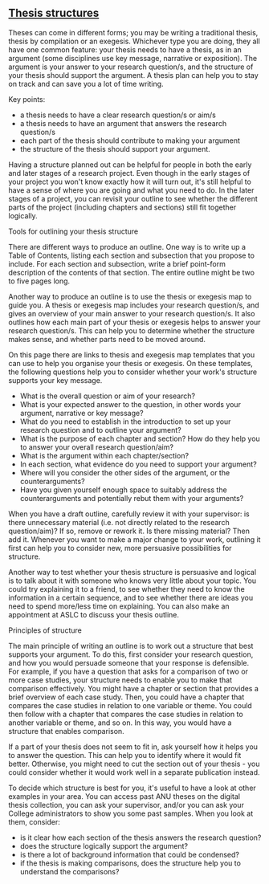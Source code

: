 [Thesis structures](http://www.anu.edu.au/students/learning-development/research-writing/thesis-structures)
---

Theses can come in different forms; you may be writing a traditional thesis,
thesis by compilation or an exegesis. Whichever type you are doing, they all have
one common feature: your thesis needs to have a thesis, as in an argument
(some disciplines use key message, narrative or exposition). The argument is your
answer to your research question/s, and the structure of your thesis should
support the argument. A thesis plan can help you to stay on track and can save
you a lot of time writing.

Key points:
* a thesis needs to have a clear research question/s or aim/s
* a thesis needs to have an argument that answers the research question/s
* each part of the thesis should contribute to making your argument
* the structure of the thesis should support your argument.

Having a structure planned out can be helpful for people in both the early and
later stages of a research project. Even though in the early stages of your
project you won't know exactly how it will turn out, it's still helpful to have
a sense of where you are going and what you need to do. In the later stages of a
project, you can revisit your outline to see whether the different parts of the
project (including chapters and sections) still fit together logically.

Tools for outlining your thesis structure

There are different ways to produce an outline. One way is to write up a Table
of Contents, listing each section and subsection that you propose to include.
For each section and subsection, write a brief point-form description of the
contents of that section. The entire outline might be two to five pages long.

Another way to produce an outline is to use the thesis or exegesis map to guide
you. A thesis or exegesis map includes your research question/s, and gives an
overview of your main answer to your research question/s. It also outlines how
each main part of your thesis or exegesis helps to answer your research
question/s. This can help you to determine whether the structure makes sense,
and whether parts need to be moved around.

On this page there are links to thesis and exegesis map templates that you can
use to help you organise your thesis or exegesis. On these templates, the
following questions help you to consider whether your work's structure supports
your key message.

* What is the overall question or aim of your research?
* What is your expected answer to the question, in other words your argument,
narrative or key message?
* What do you need to establish in the introduction to set up your research
question and to outline your argument?
* What is the purpose of each chapter and section? How do they help you to
answer your overall research question/aim?
* What is the argument within each chapter/section?
* In each section, what evidence do you need to support your argument?
* Where will you consider the other sides of the argument, or the counterarguments?
* Have you given yourself enough space to suitably address the counterarguments
and potentially rebut them with your arguments?

When you have a draft outline, carefully review it with your supervisor: is there
unnecessary material (i.e. not directly related to the research question/aim)?
If so, remove or rework it. Is there missing material? Then add it. Whenever you
want to make a major change to your work, outlining it first can help you to
consider new, more persuasive possibilities for structure.

Another way to test whether your thesis structure is persuasive and logical is
to talk about it with someone who knows very little about your topic. You could
try explaining it to a friend, to see whether they need to know the information
in a certain sequence, and to see whether there are ideas you need to spend
more/less time on explaining. You can also make an appointment at ASLC to discuss
your thesis outline.

Principles of structure

The main principle of writing an outline is to work out a structure that best
supports your argument. To do this, first consider your research question, and
how you would persuade someone that your response is defensible. For example, if
you have a question that asks for a comparison of two or more case studies, your
structure needs to enable you to make that comparison effectively. You might have
a chapter or section that provides a brief overview of each case study. Then, you
could have a chapter that compares the case studies in relation to one variable
or theme. You could then follow with a chapter that compares the case studies in
relation to another variable or theme, and so on. In this way, you would have a
structure that enables comparison.

If a part of your thesis does not seem to fit in, ask yourself how it helps you
to answer the question. This can help you to identify where it would fit better.
Otherwise, you might need to cut the section out of your thesis - you could
consider whether it would work well in a separate publication instead.

To decide which structure is best for you, it's useful to have a look at other
examples in your area. You can access past ANU theses on the digital thesis
collection, you can ask your supervisor, and/or you can ask your College
administrators to show you some past samples. When you look at them, consider:

* is it clear how each section of the thesis answers the research question?
* does the structure logically support the argument?
* is there a lot of background information that could be condensed?
* if the thesis is making comparisons, does the structure help you to
understand the comparisons?
